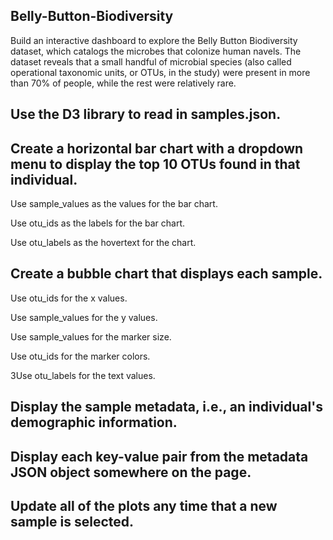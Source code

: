 ## Belly-Button-Biodiversity
Build an interactive dashboard to explore the Belly Button Biodiversity dataset, which catalogs the microbes that colonize human navels. The dataset reveals that a small handful of microbial species (also called operational taxonomic units, or OTUs, in the study) were present in more than 70% of people, while the rest were relatively rare.

## Use the D3 library to read in samples.json.


## Create a horizontal bar chart with a dropdown menu to display the top 10 OTUs found in that individual.

Use sample_values as the values for the bar chart.

Use otu_ids as the labels for the bar chart.

Use otu_labels as the hovertext for the chart.

## Create a bubble chart that displays each sample.

Use otu_ids for the x values.

Use sample_values for the y values.

Use sample_values for the marker size.

Use otu_ids for the marker colors.

3Use otu_labels for the text values.

## Display the sample metadata, i.e., an individual's demographic information.

## Display each key-value pair from the metadata JSON object somewhere on the page.

## Update all of the plots any time that a new sample is selected.